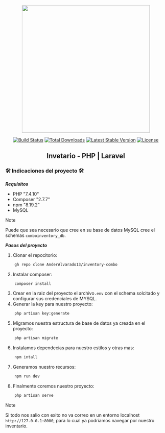 <p align="center"><a href="https://laravel.com" target="_blank"><img src="https://raw.githubusercontent.com/laravel/art/master/logo-lockup/5%20SVG/2%20CMYK/1%20Full%20Color/laravel-logolockup-cmyk-red.svg" width="400"></a></p>

<p align="center">
<a href="https://travis-ci.org/laravel/framework"><img src="https://travis-ci.org/laravel/framework.svg" alt="Build Status"></a>
<a href="https://packagist.org/packages/laravel/framework"><img src="https://img.shields.io/packagist/dt/laravel/framework" alt="Total Downloads"></a>
<a href="https://packagist.org/packages/laravel/framework"><img src="https://img.shields.io/packagist/v/laravel/framework" alt="Latest Stable Version"></a>
<a href="https://packagist.org/packages/laravel/framework"><img src="https://img.shields.io/packagist/l/laravel/framework" alt="License"></a>
</p>

<h2 align="center">
    Invetario - PHP | Laravel
</h2>

<h3> 🛠️ Indicaciones del proyecto 🛠️ </h3>

***Requisitos***
- PHP "7.4.10"
- Composer "2.7.7"
- npm "8.19.2"
- MySQL

> [!NOTE]
> Puede que sea necesario que cree en su base de datos MySQL cree el schemas `comboinventory_db`.

***Pasos del proyecto***
1. Clonar el repocitorio:
```sh 
    gh repo clone AnderAlvarado13/inventory-combo
```
2. Instalar composer:
```sh 
    composer install
```
3. Crear en la raiz del proyecto el archivo`.env` con el schema solcitado y configurar sus credenciales de MYSQL.
4. Generar la key para nuestro proyecto:
```sh 
    php artisan key:generate
```
5. Migramos nuestra estructura de base de datos ya creada en el proyecto:
```sh 
    php artisan migrate
```
6. Instalamos dependecias para nuestro estilos y otras mas:
```sh 
    npm intall
```
7. Generamos nuestro recursos:
```sh 
    npm run dev
```
8. Finalmente coremos nuestro proyecto:
```sh 
    php artisan serve
```
> [!NOTE]
> Si todo nos salio con exito no va correo en un entorno localhost  `http://127.0.0.1:8000`, para lo cual ya podriamos navegar por nuestro inventario.



